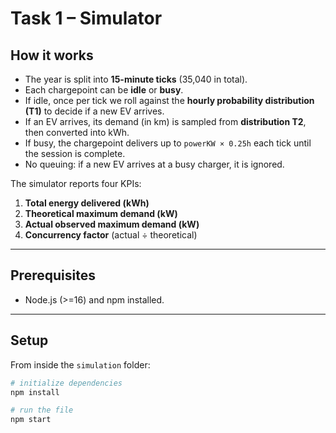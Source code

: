 # Task 1 – Simulator

## How it works

- The year is split into **15-minute ticks** (35,040 in total).
- Each chargepoint can be **idle** or **busy**.
- If idle, once per tick we roll against the **hourly probability distribution (T1)** to decide if a new EV arrives.
- If an EV arrives, its demand (in km) is sampled from **distribution T2**, then converted into kWh.
- If busy, the chargepoint delivers up to `powerKW × 0.25h` each tick until the session is complete.
- No queuing: if a new EV arrives at a busy charger, it is ignored.

The simulator reports four KPIs:

1. **Total energy delivered (kWh)**
2. **Theoretical maximum demand (kW)**
3. **Actual observed maximum demand (kW)**
4. **Concurrency factor** (actual ÷ theoretical)

---

## Prerequisites

- Node.js (>=16) and npm installed.

---

## Setup

From inside the `simulation` folder:

```bash
# initialize dependencies
npm install

# run the file
npm start
```
